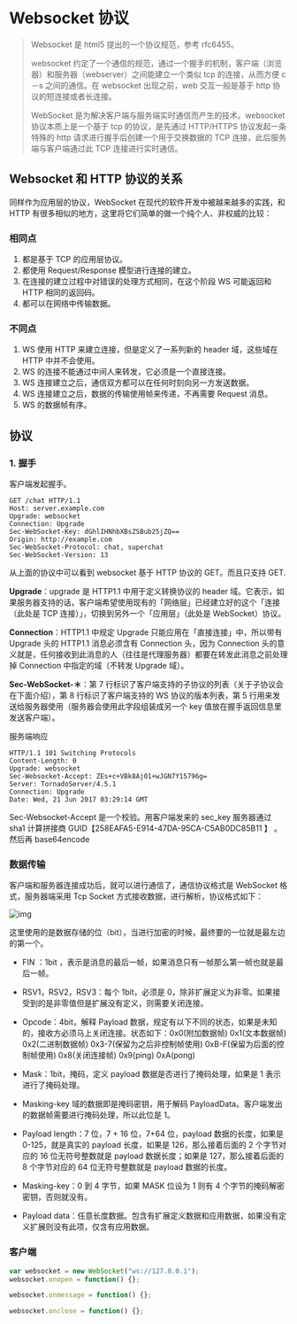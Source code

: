# Websocket 协议

> Websocket 是 html5 提出的一个协议规范，参考 rfc6455。
>
> websocket 约定了一个通信的规范，通过一个握手的机制，客户端（浏览器）和服务器（webserver）之间能建立一个类似 tcp 的连接，从而方便 c－s 之间的通信。在 websocket 出现之前，web 交互一般是基于 http 协议的短连接或者长连接。
>
> WebSocket 是为解决客户端与服务端实时通信而产生的技术。websocket 协议本质上是一个基于 tcp 的协议，是先通过 HTTP/HTTPS 协议发起一条特殊的 http 请求进行握手后创建一个用于交换数据的 TCP 连接，此后服务端与客户端通过此 TCP 连接进行实时通信。

## Websocket 和 HTTP 协议的关系

同样作为应用层的协议，WebSocket 在现代的软件开发中被越来越多的实践，和 HTTP 有很多相似的地方，这里将它们简单的做一个纯个人、非权威的比较：

### 相同点

1. 都是基于 TCP 的应用层协议。
2. 都使用 Request/Response 模型进行连接的建立。
3. 在连接的建立过程中对错误的处理方式相同，在这个阶段 WS 可能返回和 HTTP 相同的返回码。
4. 都可以在网络中传输数据。

### 不同点

1. WS 使用 HTTP 来建立连接，但是定义了一系列新的 header 域，这些域在 HTTP 中并不会使用。
2. WS 的连接不能通过中间人来转发，它必须是一个直接连接。
3. WS 连接建立之后，通信双方都可以在任何时刻向另一方发送数据。
4. WS 连接建立之后，数据的传输使用帧来传递，不再需要 Request 消息。
5. WS 的数据帧有序。

## 协议

### 1. 握手

客户端发起握手。

```http
GET /chat HTTP/1.1
Host: server.example.com
Upgrade: websocket
Connection: Upgrade
Sec-WebSocket-Key: dGhlIHNhbXBsZSBub25jZQ==
Origin: http://example.com
Sec-WebSocket-Protocol: chat, superchat
Sec-WebSocket-Version: 13
```

从上面的协议中可以看到 websocket 基于 HTTP 协议的 GET。而且只支持 GET.

**Upgrade**：upgrade 是 HTTP1.1 中用于定义转换协议的 header 域。它表示，如果服务器支持的话，客户端希望使用现有的「网络层」已经建立好的这个「连接（此处是 TCP 连接）」，切换到另外一个「应用层」（此处是 WebSocket）协议。

**Connection**：HTTP1.1 中规定 Upgrade 只能应用在「直接连接」中，所以带有 Upgrade 头的 HTTP1.1 消息必须含有 Connection 头，因为 Connection 头的意义就是，任何接收到此消息的人（往往是代理服务器）都要在转发此消息之前处理掉 Connection 中指定的域（不转发 Upgrade 域）。

**Sec-WebSocket-＊**：第 7 行标识了客户端支持的子协议的列表（关于子协议会在下面介绍），第 8 行标识了客户端支持的 WS 协议的版本列表，第 5 行用来发送给服务器使用（服务器会使用此字段组装成另一个 key 值放在握手返回信息里发送客户端）。

服务端响应

```http
HTTP/1.1 101 Switching Protocols
Content-Length: 0
Upgrade: websocket
Sec-Websocket-Accept: ZEs+c+VBk8Aj01+wJGN7Y15796g=
Server: TornadoServer/4.5.1
Connection: Upgrade
Date: Wed, 21 Jun 2017 03:29:14 GMT
```

Sec-Websocket-Accept 是一个校验。用客户端发来的 sec_key 服务器通过 sha1 计算拼接商 GUID【258EAFA5-E914-47DA-95CA-C5AB0DC85B11 】 。然后再 base64encode

### 数据传输

客户端和服务器连接成功后，就可以进行通信了，通信协议格式是 WebSocket 格式，服务器端采用 Tcp Socket 方式接收数据，进行解析，协议格式如下：

![img](https://images2015.cnblogs.com/blog/827837/201604/827837-20160426152052033-1112357880.jpg)

这里使用的是数据存储的位（bit），当进行加密的时候，最终要的一位就是最左边的第一个。

- FIN ：1bit ，表示是消息的最后一帧，如果消息只有一帧那么第一帧也就是最后一帧。

- RSV1，RSV2，RSV3：每个 1bit，必须是 0，除非扩展定义为非零。如果接受到的是非零值但是扩展没有定义，则需要关闭连接。

- Opcode：4bit，解释 Payload 数据，规定有以下不同的状态，如果是未知的，接收方必须马上关闭连接。状态如下：0x0(附加数据帧) 0x1(文本数据帧) 0x2(二进制数据帧) 0x3-7(保留为之后非控制帧使用) 0xB-F(保留为后面的控制帧使用) 0x8(关闭连接帧) 0x9(ping) 0xA(pong)

- Mask：1bit，掩码，定义 payload 数据是否进行了掩码处理，如果是 1 表示进行了掩码处理。

- Masking-key 域的数据即是掩码密钥，用于解码 PayloadData。客户端发出的数据帧需要进行掩码处理，所以此位是 1。

- Payload length：7 位，7 + 16 位，7+64 位，payload 数据的长度，如果是 0-125，就是真实的 payload 长度，如果是 126，那么接着后面的 2 个字节对应的 16 位无符号整数就是 payload 数据长度；如果是 127，那么接着后面的 8 个字节对应的 64 位无符号整数就是 payload 数据的长度。

- Masking-key：0 到 4 字节，如果 MASK 位设为 1 则有 4 个字节的掩码解密密钥，否则就没有。

- Payload data：任意长度数据。包含有扩展定义数据和应用数据，如果没有定义扩展则没有此项，仅含有应用数据。

### 客户端

```js
var websocket = new WebSocket("ws://127.0.0.1");
websocket.onopen = function() {};

websocket.onmessage = function() {};

websocket.onclose = function() {};
```
